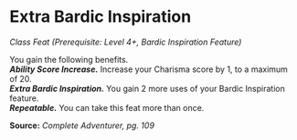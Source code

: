 # Extra Bardic Inspiration
*Class Feat (Prerequisite: Level 4+, Bardic Inspiration Feature)*

You gain the following benefits.  
***Ability Score Increase.*** Increase your Charisma score by 1, to a maximum of 20.  
***Extra Bardic Inspiration.*** You gain 2 more uses of your Bardic Inspiration feature.  
***Repeatable.*** You can take this feat more than once.



**Source:** *Complete Adventurer, pg. 109*